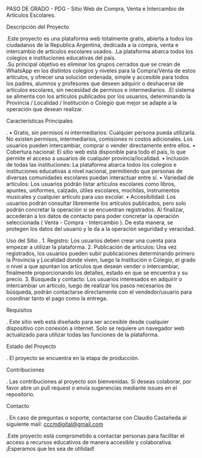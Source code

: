 PASO DE GRADO - PDG - Sitio Web de Compra, Venta e Intercambio de Artículos Escolares.

Descripción del Proyecto

.Este proyecto es una plataforma web totalmente gratis, abierta a todos los ciudadanos de la Republica Argentina, dedicada a la compra, venta e intercambio de artículos escolares usados. 
.La plataforma abarca todos los colegios e instituciones educativas del país.  
.Su principal objetivo es eliminar los grupos cerrados que se crean de WhatsApp en los distintos colegios y niveles para la Compra/Venta de estos artículos, y  ofrecer una solución ordenada, simple y accesible para todos los padres, alumnos y profesores que deseen adquirir o deshacerse de artículos escolares, sin necesidad de permisos e intermediarios.
.El sistema se alimenta con los artículos publicados por los usuarios, determinando la Provincia / Localidad / Institución o Colegio que mejor se adapte a la operación que desean realizar.

Características Principales

.
	•	Gratis, sin permisos ni intermediarios: Cualquier persona pueda utilizarla. No existen permisos, intermediarios, comisiones ni costos adicionales. Los usuarios pueden intercambiar, comprar o vender directamente entre ellos.
	•	Cobertura nacional: El sitio web está disponible para todo el país, lo que permite el acceso a usuarios de cualquier provincia/localidad.
	•	Inclusión de todas las instituciones: La plataforma abarca todos los colegios e instituciones educativas a nivel nacional, permitiendo que personas de diversas comunidades escolares puedan interactuar entre sí.
	•	Variedad de artículos: Los usuarios podrán listar artículos escolares como libros, apuntes, uniformes, calzado, útiles escolares, mochilas, instrumentos musicales y cualquier articulo para uso escolar.
  • Accesibilidad: Los usuarios podrán consultar libremente los artículos publicados, pero solo podrán concretar la operación si se encuentran registrados. Al finalizar, accederán  a los datos de contacto para poder concretar la operación seleccionada ( Venta - Compra - Intercambio ). 
  De esta manera, se protegen los datos del usuario y le da a la operación seguridad y veracidad. 



Uso del Sitio
.
	1.	Registro: Los usuarios deben crear una cuenta para empezar a utilizar la plataforma.
	2.	Publicación de artículos: Una vez registrados, los usuarios pueden subir publicaciones determinando primero la Provincia y Localidad donde viven, luego la Institución o Colegio, el grado o nivel a que apuntan los artículos que desean vender o intercambiar, finalmente proporcionando los detalles, estado en que se encuentra y su precio.
	3.	Búsqueda y contacto: Los usuarios interesados en adquirir o intercambiar un artículo, luego de realizar los pasos necesarios de búsqueda,  podrán contactarse directamente con el vendedor/usuario para coordinar tanto el pago como la entrega.

Requisitos

. Este sitio web está diseñado para ser accesible desde cualquier dispositivo con conexión a internet. Solo se requiere un navegador web actualizado para utilizar todas las funciones de la plataforma.

Estado del Proyecto

. El proyecto se encuentra en la etapa de producción.

Contribuciones

. Las contribuciones al proyecto son bienvenidas. Si deseas colaborar, por favor abre un pull request o envía sugerencias mediante issues en el repositorio.

Contacto

. En caso de preguntas o soporte, contactarse con Claudio Castañeda al siguiente mail: cccmdigital@gmail.com


.Este proyecto está comprometido a contactar personas para facilitar el acceso a recursos educativos de manera accesible y colaborativa. 
¡Esperamos que les sea de utilidad!
